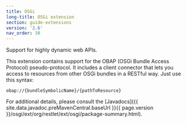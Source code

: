 ```yaml
---
title: OSGi
long-title: OSGi extension
section: guide-extensions
version: '2.6'
nav_order: 30
---
```

Support for highly dynamic web APIs.

This extension contains support for the OBAP (OSGi Bundle Access Protocol) pseudo-protocol. It includes a client connector that lets you access to resources from other OSGi bundles in a RESTful way. Just use this syntax:

    obap://{bundleSymbolicName}/{pathToResource}

For additional details, please consult the
[Javadocs]({{ site.data.javadoc.preMavenCentral.baseUrl }}{{ page.version }}/osgi/ext/org/restlet/ext/osgi/package-summary.html).
